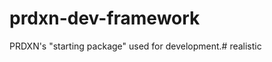 prdxn-dev-framework
===================

PRDXN's "starting package" used for development.# realistic
